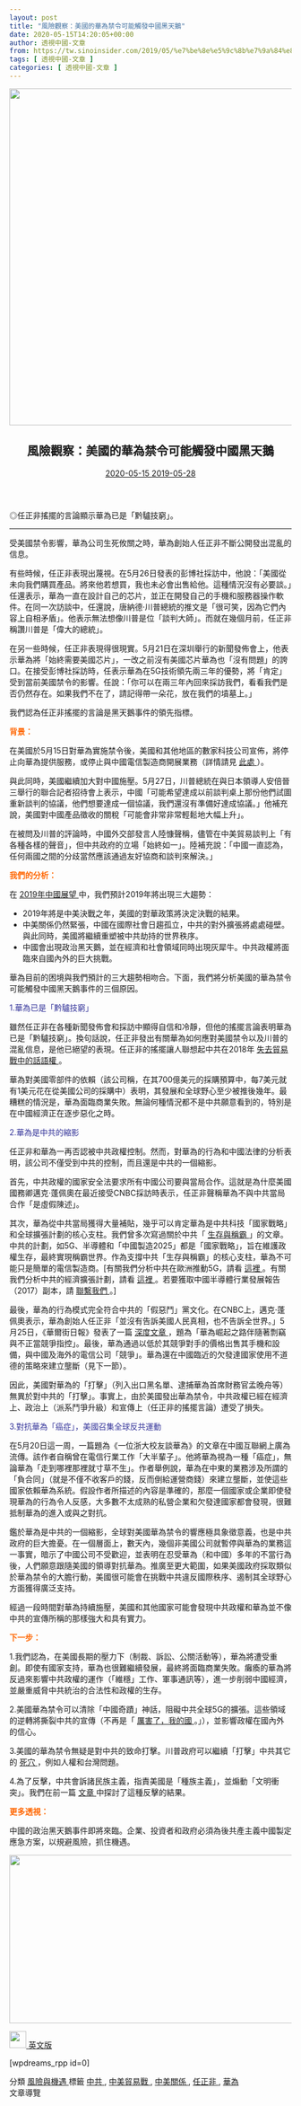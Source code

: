 ```yaml
---
layout: post
title: "風險觀察：美國的華為禁令可能觸發中國黑天鵝"
date: 2020-05-15T14:20:05+00:00
author: 透視中國-文章
from: https://tw.sinoinsider.com/2019/05/%e7%be%8e%e5%9c%8b%e7%9a%84%e8%8f%af%e7%82%ba%e7%a6%81%e4%bb%a4%e5%8f%af%e8%83%bd%e8%a7%b8%e7%99%bc%e4%b8%ad%e5%9c%8b%e9%bb%91%e5%a4%a9%e9%b5%9d/
tags: [ 透視中國-文章 ]
categories: [ 透視中國-文章 ]
---
```


<article class="post-2669 post type-post status-publish format-standard has-post-thumbnail hentry category-risk-vs-opp tag-43 tag-95 tag-89 tag-150 tag-149" id="post-2669" itemscope="" itemtype="https://schema.org/CreativeWork">
 <div class="inside-article">
  <div class="featured-image page-header-image-single">
   <img alt="" class="attachment-full size-full" height="600" itemprop="image" sizes="(max-width: 900px) 100vw, 900px" src="https://tw.sinoinsider.com/wp-content/uploads/sites/2/2019/05/Huawei-BanTrigger-Black-Swans_Lock.jpg" srcset="https://tw.sinoinsider.com/wp-content/uploads/sites/2/2019/05/Huawei-BanTrigger-Black-Swans_Lock.jpg 900w, https://tw.sinoinsider.com/wp-content/uploads/sites/2/2019/05/Huawei-BanTrigger-Black-Swans_Lock-300x200.jpg 300w, https://tw.sinoinsider.com/wp-content/uploads/sites/2/2019/05/Huawei-BanTrigger-Black-Swans_Lock-768x512.jpg 768w, https://tw.sinoinsider.com/wp-content/uploads/sites/2/2019/05/Huawei-BanTrigger-Black-Swans_Lock-600x400.jpg 600w" width="900"/>
  </div>
  <header class="entry-header">
   <h1 class="entry-title" itemprop="headline">
    風險觀察：美國的華為禁令可能觸發中國黑天鵝
   </h1>
   <div class="entry-meta">
    <span class="posted-on">
     <a href="https://tw.sinoinsider.com/2019/05/%e7%be%8e%e5%9c%8b%e7%9a%84%e8%8f%af%e7%82%ba%e7%a6%81%e4%bb%a4%e5%8f%af%e8%83%bd%e8%a7%b8%e7%99%bc%e4%b8%ad%e5%9c%8b%e9%bb%91%e5%a4%a9%e9%b5%9d/" rel="bookmark" title="20:22">
      <time class="updated" datetime="2020-05-15T22:20:05+08:00" itemprop="dateModified">
       2020-05-15
      </time>
      <time class="entry-date published" datetime="2019-05-28T20:22:00+08:00" itemprop="datePublished">
       2019-05-28
      </time>
     </a>
    </span>
   </div>
   <!-- .entry-meta -->
  </header>
  <!-- .entry-header -->
  <div class="entry-content" itemprop="text">
   <p>
    ◎任正非搖擺的言論顯示華為已是「黔驢技窮」。
   </p>
   <p>
    <span id="more-2669">
    </span>
   </p>
   <hr/>
   <p>
    受美國禁令影響，華為公司生死攸關之時，華為創始人任正非不斷公開發出混亂的信息。
   </p>
   <p>
    有些時候，任正非表現出蔑視。在5月26日發表的彭博社採訪中，他說：「美國從未向我們購買產品。將來他若想買，我也未必會出售給他。這種情況沒有必要談。」任還表示，華為一直在設計自己的芯片，並正在開發自己的手機和服務器操作軟件。在同一次訪談中，任還說，唐納德·川普總統的推文是「很可笑，因為它們內容上自相矛盾」。他表示無法想像川普是位「談判大師」。而就在幾個月前，任正非稱讚川普是「偉大的總統」。
   </p>
   <p>
    在另一些時候，任正非表現得很現實。5月21日在深圳舉行的新聞發佈會上，他表示華為將「始終需要美國芯片」，一改之前沒有美國芯片華為也「沒有問題」的誇口。在接受彭博社採訪時，任表示華為在5G技術領先兩三年的優勢，將「肯定」受到當前美國禁令的影響。任說：「你可以在兩三年內回來採訪我們，看看我們是否仍然存在。如果我們不在了，請記得帶一朵花，放在我們的墳墓上。」
   </p>
   <p>
    我們認為任正非搖擺的言論是黑天鵝事件的領先指標。
   </p>
   <p>
    <span style="color: #ff6600;">
     <strong>
      背景：
     </strong>
    </span>
   </p>
   <p>
    在美國於5月15日對華為實施禁令後，美國和其他地區的數家科技公司宣佈，將停止向華為提供服務，或停止與中國電信製造商開展業務（詳情請見
    <a href="https://tw.sinoinsider.com/2019/05/%e5%b0%81%e6%ae%ba%e8%8f%af%e7%82%ba%e8%83%bd%e9%80%bc%e4%b8%ad%e5%9c%8b%e5%9b%9e%e8%ab%87%e5%88%a4%e6%a1%8c%e5%97%8e%ef%bc%9f/">
     此處
    </a>
    ）。
   </p>
   <p>
    與此同時，美國繼續加大對中國施壓。5月27日，川普總統在與日本領導人安倍晉三舉行的聯合記者招待會上表示，中國「可能希望達成以前談判桌上那份他們試圖重新談判的協議，他們想要達成一個協議，我們還沒有準備好達成協議。」他補充說，美國對中國產品徵收的關稅「可能會非常非常輕鬆地大幅上升」。
   </p>
   <p>
    在被問及川普的評論時，中國外交部發言人陸慷聲稱，儘管在中美貿易談判上「有各種各樣的聲音」，但中共政府的立場「始終如一」。陸補充說：「中國一直認為，任何兩國之間的分歧當然應該通過友好協商和談判來解決。」
   </p>
   <p>
    <span style="color: #ff6600;">
     <strong>
      我們的分析：
     </strong>
    </span>
   </p>
   <p>
    在
    <a href="https://tw.sinoinsider.com/2018/12/2019%e5%b9%b4%e4%b8%ad%e5%9c%8b%e5%b1%95%e6%9c%9b%ef%bc%9a%e4%b8%ad%e7%be%8e%e9%97%9c%e4%bf%82%e6%b1%ba%e5%ae%9a%e6%80%a7%e7%9a%84%e4%b8%80%e5%b9%b4/">
     2019年中國展望
    </a>
    中，我們預計2019年將出現三大趨勢：
   </p>
   <ul>
    <li>
     2019年將是中美決戰之年，美國的對華政策將決定決戰的結果。
    </li>
    <li>
     中美關係仍然緊張，中國在國際社會日趨孤立，中共的對外擴張將處處碰壁。與此同時，美國將繼續重塑被中共劫持的世界秩序。
    </li>
    <li>
     中國會出現政治黑天鵝，並在經濟和社會領域同時出現灰犀牛。中共政權將面臨來自國內外的巨大挑戰。
    </li>
   </ul>
   <p>
    華為目前的困境與我們預計的三大趨勢相吻合。下面，我們將分析美國的華為禁令可能觸發中國黑天鵝事件的三個原因。
   </p>
   <p>
    <span style="color: #333399;">
     1.華為已是「黔驢技窮」
    </span>
   </p>
   <p>
    雖然任正非在各種新聞發佈會和採訪中顯得自信和冷靜，但他的搖擺言論表明華為已是「黔驢技窮」。換句話說，任正非發出有關華為如何應對美國禁令以及川普的混亂信息，是他已絕望的表現。任正非的搖擺讓人聯想起中共在2018年
    <a href="https://sinoinsider.com/2018/07/social-watch-in-china-the-ccp-is-losing-control-over-the-trade-war-narrative/">
     失去貿易戰中的話語權
    </a>
    。
   </p>
   <p>
    華為對美國零部件的依賴（該公司稱，在其700億美元的採購預算中，每7美元就有1美元花在從美國公司的採購中）表明，其發展和全球野心至少被推後幾年。最糟糕的情況是，華為面臨商業失敗。無論何種情況都不是中共願意看到的，特別是在中國經濟正在逐步惡化之時。
   </p>
   <p>
    <span style="color: #333399;">
     2.華為是中共的縮影
    </span>
   </p>
   <p>
    任正非和華為一再否認被中共政權控制。然而，對華為的行為和中國法律的分析表明，該公司不僅受到中共的控制，而且還是中共的一個縮影。
   </p>
   <p>
    首先，中共政權的國家安全法要求所有中國公司要與當局合作。這就是為什麼美國國務卿邁克·蓬佩奧在最近接受CNBC採訪時表示，任正非聲稱華為不與中共當局合作「是虛假陳述」。
   </p>
   <p>
    其次，華為從中共當局獲得大量補貼，幾乎可以肯定華為是中共科技「國家戰略」和全球擴張計劃的核心支柱。我們曾多次寫過關於中共「
    <a href="https://tw.sinoinsider.com/2019/05/%e4%b8%ad%e5%85%b1%e6%8b%96%e5%bb%b6%e4%b8%ad%e7%be%8e%e8%ab%87%e5%88%a4_%e6%8e%a8%e9%80%b2%e9%9c%b8%e6%ac%8a/">
     生存與稱霸
    </a>
    」的文章。中共的計劃，如5G、半導體和「中國製造2025」都是「國家戰略」，旨在維護政權生存，最終實現稱霸世界。作為支撐中共「生存與稱霸」的核心支柱，華為不可能只是簡單的電信製造商。[有關我們分析中共在歐洲推動5G，請看
    <a href="https://tw.sinoinsider.com/2019/04/%e6%ad%90%e6%b4%b2%e8%b8%8f%e9%80%b2%e4%b8%ad%e5%85%b1%e7%9a%84%e3%80%8c%e8%ae%93%e6%ad%a5%e9%99%b7%e9%98%b1%e3%80%8d/">
     這裡
    </a>
    。有關我們分析中共的經濟擴張計劃，請看
    <a href="https://sinoinsider.com/2018/02/chinas-five-strategies-for-economic-expansion-in-the-digital-age/">
     這裡
    </a>
    。若要獲取中國半導體行業發展報告（2017）副本，請
    <a href="https://tw.sinoinsider.com/about-us/#Contact-us">
     聯繫我們
    </a>
    。]
   </p>
   <p>
    最後，華為的行為模式完全符合中共的「假惡鬥」黨文化。在CNBC上，邁克·蓬佩奧表示，華為創始人任正非「並沒有告訴美國人民真相，也不告訴全世界。」5月25日，《華爾街日報》發表了一篇
    <a href="https://www.wsj.com/articles/huaweis-yearslong-rise-is-littered-with-accusations-of-theft-and-dubious-ethics-11558756858">
     深度文章
    </a>
    ，題為「華為崛起之路伴隨著剽竊與不正當競爭指控」。最後，華為通過以低於其競爭對手的價格出售其手機和設備，與中國及海外的電信公司「競爭」。華為還在中國臨近的欠發達國家使用不道德的策略來建立壟斷（見下一節）。
   </p>
   <p>
    因此，美國對華為的「打擊」（列入出口黑名單、逮捕華為首席財務官孟晚舟等）無異於對中共的「打擊」。事實上，由於美國發出華為禁令，中共政權已經在經濟上、政治上（派系鬥爭升級）和宣傳上（任正非的搖擺言論）遭受了損失。
   </p>
   <p>
    <span style="color: #333399;">
     3.對抗華為「癌症」，美國召集全球反共運動
    </span>
   </p>
   <p>
    在5月20日這一周，一篇題為《一位浙大校友談華為》的文章在中國互聯網上廣為流傳。該作者自稱曾在電信行業工作「大半輩子」。他將華為視為一種「癌症」，無論華為「走到哪裡那裡就寸草不生」。作者舉例說，華為在中東的業務涉及所謂的「負合同」（就是不僅不收客戶的錢，反而倒給運營商錢）來建立壟斷，並使這些國家依賴華為系統。假設作者所描述的內容是準確的，那麼一個國家或企業即使發現華為的行為令人反感，大多數不太成熟的私營企業和欠發達國家都會發現，很難抵制華為的進入或與之對抗。
   </p>
   <p>
    鑑於華為是中共的一個縮影，全球對美國華為禁令的響應極具象徵意義，也是中共政府的巨大擔憂。在一個層面上，數天內，幾個非美國公司就暫停與華為的業務這一事實，暗示了中國公司不受歡迎，並表明在忍受華為（和中國）多年的不當行為後，人們願意跟隨美國的領導對抗華為。推廣至更大範圍，如果美國政府採取類似於華為禁令的大膽行動，美國很可能會在挑戰中共違反國際秩序、遏制其全球野心方面獲得廣泛支持。
   </p>
   <p>
    經過一段時間對華為持續施壓，美國和其他國家可能會發現中共政權和華為並不像中共的宣傳所稱的那樣強大和具有實力。
   </p>
   <p>
    <span style="color: #ff6600;">
     <strong>
      下一步：
     </strong>
    </span>
   </p>
   <p>
    1.我們認為，在美國長期的壓力下（制裁、訴訟、公關活動等），華為將遭受重創。即使有國家支持，華為也很難繼續發展，最終將面臨商業失敗。癱瘓的華為將反過來影響中共政權的運作（「維穩」工作、軍事通訊等），進一步削弱中國經濟，並嚴重威脅中共統治的合法性和政權的生存。
   </p>
   <p>
    2.美國華為禁令可以清除「中國奇蹟」神話，阻礙中共全球5G的擴張。這些領域的逆轉將撕裂中共的宣傳（不再是「
    <a href="https://sinoinsider.com/2018/04/risk-watch-us-zte-ban-exposes-chinas-tech-industry-vulnerabilities/">
     厲害了，我的國
    </a>
    。」），並影響政權在國內外的信心。
   </p>
   <p>
    3.美國的華為禁令無疑是對中共的致命打擊。川普政府可以繼續「打擊」中共其它的
    <a href="https://sinoinsider.com/2018/10/geopolitics-watch-america-presses-on-the-ccps-vital-points/">
     死穴
    </a>
    ，例如人權和台灣問題。
   </p>
   <p>
    4.為了反擊，中共會訴諸民族主義，指責美國是「種族主義」，並煽動「文明衝突」。我們在前一篇
    <a href="https://tw.sinoinsider.com/2019/05/%e7%82%ba%e4%bb%80%e9%ba%bc%e4%b8%ad%e5%85%b1%e6%87%bc%e6%80%95%e6%84%8f%e8%ad%98%e5%bd%a2%e6%85%8b%e6%88%b0%e5%92%8c%e3%80%8c%e6%96%87%e6%98%8e%e8%a1%9d%e7%aa%81%e3%80%8d/">
     <u>
      文章
     </u>
    </a>
    中探討了這種反擊的結果。
   </p>
   <p>
    <span style="color: #ff6600;">
     <strong>
      更多透視：
     </strong>
    </span>
   </p>
   <p>
    中國的政治黑天鵝事件即將來臨。企業、投資者和政府必須為後共產主義中國製定應急方案，以規避風險，抓住機遇。
   </p>
   <p>
    <a href="https://sinoinsider.com/product/2019-a-waterloo-year-for-china-and-the-united-states-tw/">
     <img alt="" class="aligncenter wp-image-2243" height="300" sizes="(max-width: 600px) 100vw, 600px" src="https://tw.sinoinsider.com/wp-content/uploads/sites/2/2019/03/2019-Report-AD-01c-300x150.jpg" srcset="https://tw.sinoinsider.com/wp-content/uploads/sites/2/2019/03/2019-Report-AD-01c-300x150.jpg 300w, https://tw.sinoinsider.com/wp-content/uploads/sites/2/2019/03/2019-Report-AD-01c-768x384.jpg 768w, https://tw.sinoinsider.com/wp-content/uploads/sites/2/2019/03/2019-Report-AD-01c-600x300.jpg 600w, https://tw.sinoinsider.com/wp-content/uploads/sites/2/2019/03/2019-Report-AD-01c.jpg 900w" width="600"/>
    </a>
   </p>
   <p>
   </p>
   <p>
    <a href="https://sinoinsider.com/2019/05/risk-watch-us-huawei-ban-could-trigger-black-swans-in-china/">
     <img alt="" class="size-full wp-image-1848 alignleft" height="30" src="https://tw.sinoinsider.com/wp-content/uploads/sites/2/2019/01/EN.png" width="30"/>
     英文版
    </a>
   </p>
   <p>
   </p>
   <p>
    [wpdreams_rpp id=0]
   </p>
  </div>
  <!-- .entry-content -->
  <footer class="entry-meta">
   <span class="cat-links">
    <span class="screen-reader-text">
     分類
    </span>
    <a href="https://tw.sinoinsider.com/category/risk-vs-opp/" rel="category tag">
     風險與機遇
    </a>
   </span>
   <span class="tags-links">
    <span class="screen-reader-text">
     標籤
    </span>
    <a href="https://tw.sinoinsider.com/tag/%e4%b8%ad%e5%85%b1/" rel="tag">
     中共
    </a>
    ,
    <a href="https://tw.sinoinsider.com/tag/%e4%b8%ad%e7%be%8e%e8%b2%bf%e6%98%93%e6%88%b0/" rel="tag">
     中美貿易戰
    </a>
    ,
    <a href="https://tw.sinoinsider.com/tag/%e4%b8%ad%e7%be%8e%e9%97%9c%e4%bf%82/" rel="tag">
     中美關係
    </a>
    ,
    <a href="https://tw.sinoinsider.com/tag/%e4%bb%bb%e6%ad%a3%e9%9d%9e/" rel="tag">
     任正非
    </a>
    ,
    <a href="https://tw.sinoinsider.com/tag/%e8%8f%af%e7%82%ba/" rel="tag">
     華為
    </a>
   </span>
   <nav class="post-navigation" id="nav-below">
    <span class="screen-reader-text">
     文章導覽
    </span>
   </nav>
   <!-- #nav-below -->
  </footer>
  <!-- .entry-meta -->
 </div>
 <!-- .inside-article -->
</article>

